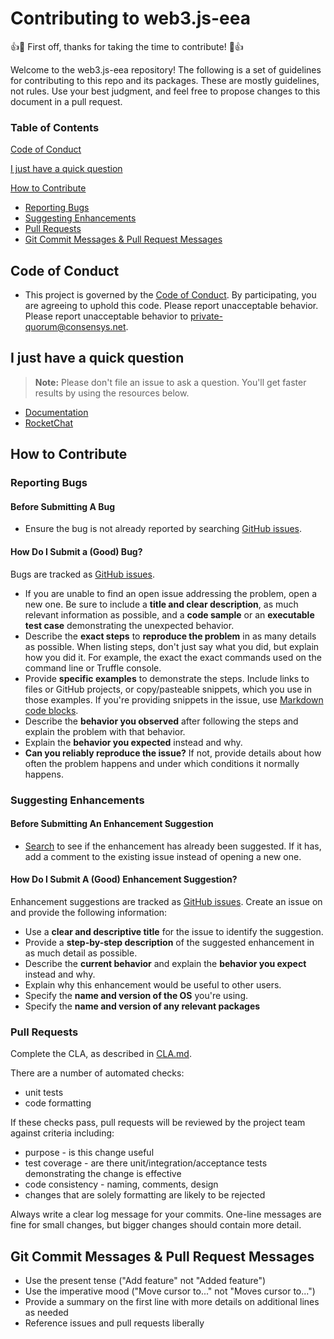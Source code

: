 # Contributing to web3.js-eea

:+1::tada: First off, thanks for taking the time to contribute! :tada::+1:

Welcome to the web3.js-eea repository!  The following is a set of guidelines for contributing to this
repo and its packages. These are mostly guidelines, not rules. Use your best judgment,
and feel free to propose changes to this document in a pull request.

### Table of Contents

[Code of Conduct](#code-of-conduct)

[I just have a quick question](#i-just-have-a-quick-question)

[How to Contribute](#how-to-contribute)

* [Reporting Bugs](#reporting-bugs)
* [Suggesting Enhancements](#suggesting-enhancements)
* [Pull Requests](#pull-requests)
* [Git Commit Messages & Pull Request Messages](#git-commit-messages--pull-request-messages)

## Code of Conduct
* This project is governed by the [Code of Conduct](CODE_OF_CONDUCT.md). By participating,
you are agreeing to uphold this code. Please report unacceptable behavior. Please report unacceptable behavior to [private-quorum@consensys.net].

## I just have a quick question

> **Note:** Please don't file an issue to ask a question.  You'll get faster results by using the resources below.

* [Documentation](https://besu.hyperledger.org/en/latest/Tutorials/Privacy/web3js-eea-Multinode-example/)
* [RocketChat]

## How to Contribute

### Reporting Bugs
#### Before Submitting A Bug
* Ensure the bug is not already reported by searching [GitHub issues](https://github.com/PegaSysEng/web3js-eea/issues).

#### How Do I Submit a (Good) Bug?
Bugs are tracked as [GitHub issues](https://github.com/PegaSysEng/web3js-eea/issues).

* If you are unable to find an open issue addressing the problem, open a new one. Be sure to include a
**title and clear description**, as much relevant information as possible, and a **code sample** or
an **executable test case** demonstrating the unexpected behavior.
* Describe the **exact steps** to **reproduce the problem** in as many details as possible. When
listing steps, don't just say what you did, but explain how you did it. For example, the exact
the exact commands used on the command line or Truffle console.
* Provide **specific examples** to demonstrate the steps. Include links to files or GitHub projects, or
copy/pasteable snippets, which you use in those examples. If you're providing snippets in the issue,
use [Markdown code blocks](https://help.github.com/articles/getting-started-with-writing-and-formatting-on-github/).
* Describe the **behavior you observed** after following the steps and explain the
problem with that behavior.
* Explain the **behavior you expected** instead and why.
* **Can you reliably reproduce the issue?** If not, provide details about how often the problem
happens and under which conditions it normally happens.

### Suggesting Enhancements
#### Before Submitting An Enhancement Suggestion
* [Search](https://pegasys1.atlassian.net/browse/PAN-2502?jql=project%20%3D%20PAN) to see if the enhancement has already been
suggested. If it has, add a comment to the existing issue instead of opening a new one.

#### How Do I Submit A (Good) Enhancement Suggestion?
Enhancement suggestions are tracked as [GitHub issues](https://github.com/PegaSysEng/web3js-eea/issues). Create an issue on and provide
the following information:

* Use a **clear and descriptive title** for the issue to identify the suggestion.
* Provide a **step-by-step description** of the suggested enhancement in as much detail as possible.
* Describe the **current behavior** and explain the **behavior you expect** instead and why.
* Explain why this enhancement would be useful to other users.
* Specify the **name and version of the OS** you're using.
* Specify the **name and version of any relevant packages**

### Pull Requests

Complete the CLA, as described in [CLA.md].

There are a number of automated checks:
* unit tests
* code formatting

If these checks pass, pull requests will be reviewed by the project team against criteria including:
* purpose - is this change useful
* test coverage - are there unit/integration/acceptance tests demonstrating the change is effective
* code consistency - naming, comments, design
* changes that are solely formatting are likely to be rejected

Always write a clear log message for your commits. One-line messages are fine for small changes, but
bigger changes should contain more detail.

## Git Commit Messages & Pull Request Messages
* Use the present tense ("Add feature" not "Added feature")
* Use the imperative mood ("Move cursor to..." not "Moves cursor to...")
* Provide a summary on the first line with more details on additional lines as needed
* Reference issues and pull requests liberally

[private-quorum@consensys.net]: mailto:private-quorum@consensys.net
[CLA.md]: /CLA.md
[RocketChat]: https://chat.hyperledger.org/channel/besu
